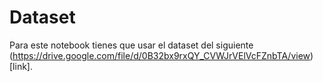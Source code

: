 # Dataset

Para este notebook tienes que usar el dataset del siguiente (https://drive.google.com/file/d/0B32bx9rxQY_CVWJrVElVcFZnbTA/view)[link].

